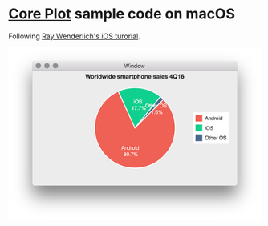 # [Core Plot](https://github.com/core-plot/core-plot) sample code on macOS

Following [Ray Wenderlich's iOS turorial](https://www.raywenderlich.com/131985/core-plot-tutorial-getting-started).

![screenshot](CorePlot.png)